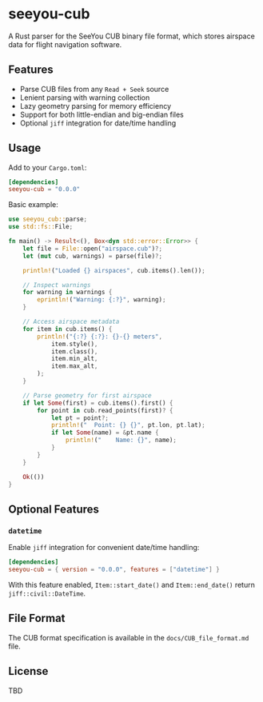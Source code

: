 # seeyou-cub

A Rust parser for the SeeYou CUB binary file format, which stores airspace data for flight navigation software.

## Features

- Parse CUB files from any `Read + Seek` source
- Lenient parsing with warning collection
- Lazy geometry parsing for memory efficiency
- Support for both little-endian and big-endian files
- Optional `jiff` integration for date/time handling

## Usage

Add to your `Cargo.toml`:

```toml
[dependencies]
seeyou-cub = "0.0.0"
```

Basic example:

```rust
use seeyou_cub::parse;
use std::fs::File;

fn main() -> Result<(), Box<dyn std::error::Error>> {
    let file = File::open("airspace.cub")?;
    let (mut cub, warnings) = parse(file)?;

    println!("Loaded {} airspaces", cub.items().len());

    // Inspect warnings
    for warning in warnings {
        eprintln!("Warning: {:?}", warning);
    }

    // Access airspace metadata
    for item in cub.items() {
        println!("{:?} {:?}: {}-{} meters",
            item.style(),
            item.class(),
            item.min_alt,
            item.max_alt,
        );
    }

    // Parse geometry for first airspace
    if let Some(first) = cub.items().first() {
        for point in cub.read_points(first)? {
            let pt = point?;
            println!("  Point: {} {}", pt.lon, pt.lat);
            if let Some(name) = &pt.name {
                println!("    Name: {}", name);
            }
        }
    }

    Ok(())
}
```

## Optional Features

### `datetime`

Enable `jiff` integration for convenient date/time handling:

```toml
[dependencies]
seeyou-cub = { version = "0.0.0", features = ["datetime"] }
```

With this feature enabled, `Item::start_date()` and `Item::end_date()` return `jiff::civil::DateTime`.

## File Format

The CUB format specification is available in the `docs/CUB_file_format.md` file.

## License

TBD